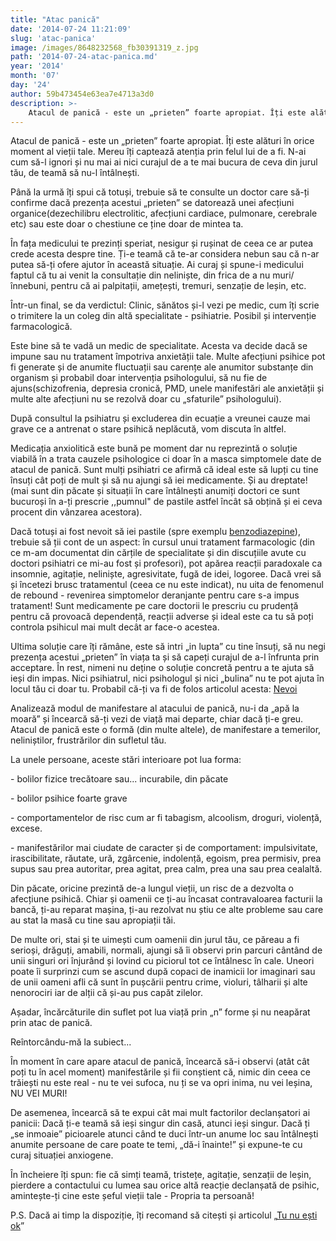 ```yaml
---
title: "Atac panică"
date: '2014-07-24 11:21:09'
slug: 'atac-panica'
image: /images/8648232568_fb30391319_z.jpg
path: '2014-07-24-atac-panica.md'
year: '2014'
month: '07'
day: '24'
author: 59b473454e63ea7e4713a3d0
description: >-
    Atacul de panică - este un „prieten” foarte apropiat. Îți este alături în orice moment al vieții tale. Mereu îți captează atenția prin felul lui de a fi. N-ai cum să-l ignori și nu mai ai nici curajul
---
```

<div class="kg-card-markdown"><p>Atacul de panică - este un „prieten” foarte apropiat. Îți este alături în orice moment al vieții tale. Mereu îți captează atenția prin felul lui de a fi. N-ai cum să-l ignori și nu mai ai nici curajul de a te mai bucura de ceva din jurul tău, de teamă să nu-l întâlnești.</p>
<p>Până la urmă îți spui că totuși, trebuie să te consulte  un doctor care să-ți confirme dacă prezența acestui „prieten” se datorează unei afecțiuni organice(dezechilibru electrolitic, afecțiuni cardiace, pulmonare, cerebrale etc) sau este doar o chestiune ce ține doar de mintea ta.</p>
<p>În fața medicului te prezinți speriat, nesigur și rușinat de ceea ce ar putea crede  acesta despre tine. Ți-e teamă că te-ar considera nebun sau că n-ar putea să-ți ofere ajutor în această situație. Ai curaj și spune-i medicului faptul că tu ai venit la consultație din neliniște, din frica de a nu muri/înnebuni, pentru că ai palpitații, amețești, tremuri, senzație de leșin, etc.</p>
<p>Într-un final, se da verdictul: Clinic, sănătos și-l vezi pe medic, cum îți scrie o trimitere la un coleg din altă specialitate - psihiatrie. Posibil și intervenție farmacologică.</p>
<p>Este bine să te vadă un medic de specialitate. Acesta va decide dacă se impune sau nu tratament împotriva anxietății tale. Multe afecțiuni psihice pot fi generate și de anumite fluctuații sau carențe ale anumitor substanțe din organism și probabil doar intervenția psihologului, să nu fie de ajuns(schizofrenia, depresia cronică, PMD, unele manifestări ale anxietății și multe alte afecțiuni nu se rezolvă doar cu „sfaturile” psihologului).</p>
<p>După consultul la psihiatru și excluderea din ecuație a vreunei cauze mai grave ce a antrenat o stare psihică neplăcută, vom discuta în altfel.</p>
<p>Medicația anxiolitică este bună pe moment dar nu reprezintă o soluție viabilă în a trata cauzele psihologice ci doar în a masca simptomele date de atacul de panică. Sunt mulți psihiatri ce afirmă că ideal este să lupți cu tine însuți cât poți de mult și să nu ajungi să iei medicamente. Și au dreptate! (mai sunt din păcate și situații în care întâlnești anumiți doctori ce sunt bucuroși în a-ți prescrie ,,pumnul"  de pastile astfel încât să obțină și ei ceva procent din vânzarea acestora).</p>
<p>Dacă totuși ai fost nevoit să iei pastile (spre exemplu <a href="http://www.sfatulmedicului.ro/Substante-cu-actiune-deprimanta-centrala/benzodiazepine_4333" target="_blank">benzodiazepine</a>), trebuie să ții cont de un aspect: în cursul unui tratament farmacologic (din ce m-am documentat din cărțile de specialitate și din discuțiile avute cu doctori psihiatri ce mi-au fost și profesori), pot apărea reacții paradoxale ca insomnie, agitație, neliniște, agresivitate, fugă de idei, logoree. Dacă vrei să și încetezi brusc tratamentul (ceea ce nu este indicat), nu uita de fenomenul de rebound - revenirea simptomelor deranjante pentru care s-a impus tratament! Sunt medicamente pe care doctorii le prescriu cu prudență pentru că provoacă dependență, reacții adverse și ideal este ca tu să poți controla psihicul mai mult decât ar face-o acestea.</p>
<p>Ultima soluție care îți rămâne, este să intri „in lupta” cu tine însuți, să nu negi prezența acestui „prieten” în viața ta și să capeți curajul de a-l înfrunta prin acceptare. În rest, nimeni nu deține o soluție concretă pentru a te ajuta să ieși din impas. Nici psihiatrul, nici psihologul și nici „bulina” nu te pot ajuta în locul tău ci doar tu. Probabil că-ți va fi de folos articolul acesta: <a href="http://soulmatters.ro/2014/07/soularticole-ro/nevoi-emotionale/" target="_blank">Nevoi</a></p>
<p>Analizează modul de manifestare al atacului de panică, nu-i da „apă la moară” și  încearcă să-ți vezi de viață mai departe, chiar dacă ți-e greu. Atacul de panică este o formă (din multe altele), de manifestare a temerilor, neliniștilor, frustrărilor din sufletul tău.</p>
<p>La unele persoane, aceste stări interioare pot lua forma: </p>
<p>- bolilor fizice trecătoare sau... incurabile, din păcate</p>
<p>- bolilor psihice foarte grave</p>
<p>- comportamentelor de risc cum ar fi tabagism, alcoolism, droguri, violență, excese.</p>
<p>- manifestărilor mai ciudate de caracter și de comportament: impulsivitate, irascibilitate, răutate, ură,  zgârcenie, indolență, egoism, prea permisiv, prea supus sau prea autoritar, prea agitat, prea calm, prea una sau prea cealaltă.</p>
<p>Din păcate, oricine prezintă de-a lungul vieții, un risc de a dezvolta o afecțiune psihică. Chiar și oamenii ce ți-au încasat contravaloarea facturii la bancă, ți-au reparat mașina, ți-au rezolvat nu știu ce alte probleme sau care au stat la masă cu tine sau apropiații tăi.</p>
<p>De multe ori, stai și te uimești cum oamenii din jurul tău, ce păreau a fi serioși, drăguți, amabili, normali, ajungi să îi observi prin parcuri cântând de unii singuri ori înjurând și lovind cu piciorul tot ce întâlnesc în cale. Uneori poate îi surprinzi cum se ascund după copaci de inamicii lor imaginari sau de unii oameni afli că sunt în pușcării pentru crime, violuri, tâlharii și alte nenorociri iar de alții că și-au pus capăt zilelor.</p>
<p>Așadar, încărcăturile din suflet pot lua viață prin „n” forme și nu neapărat prin atac de panică.</p>
<p>Reîntorcându-mă la subiect...</p>
<p>În moment în care apare atacul de panică, încearcă să-i observi (atât cât poți tu în acel moment) manifestările și fii conștient că, nimic din ceea ce trăiești nu este real - nu te vei sufoca, nu ți se va opri inima, nu vei leșina, NU VEI MURI!</p>
<p>De asemenea, încearcă să te expui cât mai mult factorilor declanșatori ai panicii: Dacă ți-e teamă să ieși singur din casă, atunci ieși singur. Dacă ți „se inmoaie” picioarele atunci când te duci într-un anume loc sau întâlnești anumite persoane de care poate te temi, „dă-i înainte!” și expune-te cu curaj situației anxiogene.</p>
<p>În încheiere îți spun: fie că simți teamă, tristețe, agitație, senzații de leșin, pierdere a contactului cu lumea sau orice altă reacție declanșată de psihic, amintește-ți cine este șeful vieții tale - Propria ta persoană!</p>
<p>P.S. Dacă ai timp la dispoziție, îți recomand să citești și articolul „<a href="http://soulmatters.ro/2014/07/soularticole-ro/tu-nu-esti-ok/" target="_blank">Tu nu ești ok</a>”</p>
</div>
    